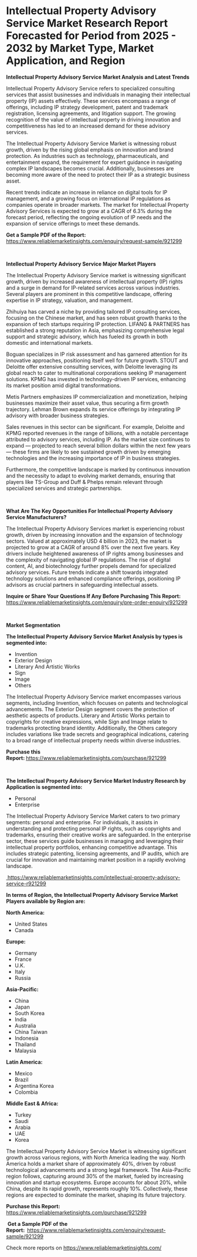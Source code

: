 <p><h1>Intellectual Property Advisory Service Market Research Report Forecasted for Period from 2025 -  2032 by Market Type, Market Application, and Region</h1></p><p><strong>Intellectual Property Advisory Service Market Analysis and Latest Trends</strong></p>
<p><p>Intellectual Property Advisory Service refers to specialized consulting services that assist businesses and individuals in managing their intellectual property (IP) assets effectively. These services encompass a range of offerings, including IP strategy development, patent and trademark registration, licensing agreements, and litigation support. The growing recognition of the value of intellectual property in driving innovation and competitiveness has led to an increased demand for these advisory services.</p><p>The Intellectual Property Advisory Service Market is witnessing robust growth, driven by the rising global emphasis on innovation and brand protection. As industries such as technology, pharmaceuticals, and entertainment expand, the requirement for expert guidance in navigating complex IP landscapes becomes crucial. Additionally, businesses are becoming more aware of the need to protect their IP as a strategic business asset.</p><p>Recent trends indicate an increase in reliance on digital tools for IP management, and a growing focus on international IP regulations as companies operate in broader markets. The market for Intellectual Property Advisory Services is expected to grow at a CAGR of 6.3% during the forecast period, reflecting the ongoing evolution of IP needs and the expansion of service offerings to meet these demands.</p></p>
<p><strong>Get a Sample PDF of the Report:&nbsp;</strong> <a href="https://www.reliablemarketinsights.com/enquiry/request-sample/921299?utm_campaign=2563&utm_medium=2&utm_source=Github&utm_content=ia&utm_term=07032025&utm_id=intellectual-property-advisory-service">https://www.reliablemarketinsights.com/enquiry/request-sample/921299</a></p>
<p>&nbsp;</p>
<p><strong>Intellectual Property Advisory Service Major Market Players</strong></p>
<p><p>The Intellectual Property Advisory Service market is witnessing significant growth, driven by increased awareness of intellectual property (IP) rights and a surge in demand for IP-related services across various industries. Several players are prominent in this competitive landscape, offering expertise in IP strategy, valuation, and management.</p><p>Zhihuiya has carved a niche by providing tailored IP consulting services, focusing on the Chinese market, and has seen robust growth thanks to the expansion of tech startups requiring IP protection. LIFANG & PARTNERS has established a strong reputation in Asia, emphasizing comprehensive legal support and strategic advisory, which has fueled its growth in both domestic and international markets.</p><p>Boguan specializes in IP risk assessment and has garnered attention for its innovative approaches, positioning itself well for future growth. STOUT and Deloitte offer extensive consulting services, with Deloitte leveraging its global reach to cater to multinational corporations seeking IP management solutions. KPMG has invested in technology-driven IP services, enhancing its market position amid digital transformations.</p><p>Metis Partners emphasizes IP commercialization and monetization, helping businesses maximize their asset value, thus securing a firm growth trajectory. Lehman Brown expands its service offerings by integrating IP advisory with broader business strategies. </p><p>Sales revenues in this sector can be significant. For example, Deloitte and KPMG reported revenues in the range of billions, with a notable percentage attributed to advisory services, including IP. As the market size continues to expand — projected to reach several billion dollars within the next few years — these firms are likely to see sustained growth driven by emerging technologies and the increasing importance of IP in business strategies. </p><p>Furthermore, the competitive landscape is marked by continuous innovation and the necessity to adapt to evolving market demands, ensuring that players like TS-Group and Duff & Phelps remain relevant through specialized services and strategic partnerships.</p></p>
<p>&nbsp;</p>
<p><strong>What Are The Key Opportunities For Intellectual Property Advisory Service Manufacturers?</strong></p>
<p><p>The Intellectual Property Advisory Services market is experiencing robust growth, driven by increasing innovation and the expansion of technology sectors. Valued at approximately USD 4 billion in 2023, the market is projected to grow at a CAGR of around 8% over the next five years. Key drivers include heightened awareness of IP rights among businesses and the complexity of navigating global IP regulations. The rise of digital content, AI, and biotechnology further propels demand for specialized advisory services. Future trends indicate a shift towards integrated technology solutions and enhanced compliance offerings, positioning IP advisors as crucial partners in safeguarding intellectual assets.</p></p>
<p><strong>Inquire or Share Your Questions If Any Before Purchasing This Report:</strong> <a href="https://www.reliablemarketinsights.com/enquiry/pre-order-enquiry/921299?utm_campaign=2563&utm_medium=2&utm_source=Github&utm_content=ia&utm_term=07032025&utm_id=intellectual-property-advisory-service">https://www.reliablemarketinsights.com/enquiry/pre-order-enquiry/921299</a></p>
<p>&nbsp;</p>
<p><strong>Market Segmentation</strong></p>
<p><strong>The Intellectual Property Advisory Service Market Analysis by types is segmented into:</strong></p>
<p><ul><li>Invention</li><li>Exterior Design</li><li>Literary And Artistic Works</li><li>Sign</li><li>Image</li><li>Others</li></ul></p>
<p><p>The Intellectual Property Advisory Service market encompasses various segments, including Invention, which focuses on patents and technological advancements. The Exterior Design segment covers the protection of aesthetic aspects of products. Literary and Artistic Works pertain to copyrights for creative expressions, while Sign and Image relate to trademarks protecting brand identity. Additionally, the Others category includes variations like trade secrets and geographical indications, catering to a broad range of intellectual property needs within diverse industries.</p></p>
<p><strong>Purchase this Report:&nbsp;</strong><a href="https://www.reliablemarketinsights.com/purchase/921299?utm_campaign=2563&utm_medium=2&utm_source=Github&utm_content=ia&utm_term=07032025&utm_id=intellectual-property-advisory-service">https://www.reliablemarketinsights.com/purchase/921299</a></p>
<p>&nbsp;</p>
<p><strong>The Intellectual Property Advisory Service Market Industry Research by Application is segmented into:</strong></p>
<p><ul><li>Personal</li><li>Enterprise</li></ul></p>
<p><p>The Intellectual Property Advisory Service Market caters to two primary segments: personal and enterprise. For individuals, it assists in understanding and protecting personal IP rights, such as copyrights and trademarks, ensuring their creative works are safeguarded. In the enterprise sector, these services guide businesses in managing and leveraging their intellectual property portfolios, enhancing competitive advantage. This includes strategic patenting, licensing agreements, and IP audits, which are crucial for innovation and maintaining market position in a rapidly evolving landscape.</p></p>
<p><a href="https://www.reliablemarketinsights.com/intellectual-property-advisory-service-r921299?utm_campaign=2563&utm_medium=2&utm_source=Github&utm_content=ia&utm_term=07032025&utm_id=intellectual-property-advisory-service">&nbsp;https://www.reliablemarketinsights.com/intellectual-property-advisory-service-r921299</a></p>
<p><strong>In terms of Region, the Intellectual Property Advisory Service Market Players available by Region are:</strong></p>
<p>
    <p> <strong> North America: </strong>
        <ul>
            <li>United States</li>
            <li>Canada</li>
        </ul>
        </p> 
    <p> <strong> Europe: </strong>
        <ul>
            <li>Germany</li>
            <li>France</li>
            <li>U.K.</li>
            <li>Italy</li>
            <li>Russia</li>
        </ul>
        </p> 
    <p> <strong> Asia-Pacific: </strong>
        <ul>
            <li>China</li>
            <li>Japan</li>
            <li>South Korea</li>
            <li>India</li>
            <li>Australia</li>
            <li>China Taiwan</li>
            <li>Indonesia</li>
            <li>Thailand</li>
            <li>Malaysia</li>
        </ul>
        </p> 
    <p> <strong> Latin America: </strong>
        <ul>
            <li>Mexico</li>
            <li>Brazil</li>
            <li>Argentina Korea</li>
            <li>Colombia</li>
        </ul>
        </p> 
    <p> <strong> Middle East & Africa: </strong>
        <ul>
            <li>Turkey</li>
            <li>Saudi</li>
            <li>Arabia</li>
            <li>UAE</li>
            <li>Korea</li>
        </ul>
    </p>
    </p>
<p><p>The Intellectual Property Advisory Service Market is witnessing significant growth across various regions, with North America leading the way. North America holds a market share of approximately 40%, driven by robust technological advancements and a strong legal framework. The Asia-Pacific region follows, capturing around 30% of the market, fueled by increasing innovation and startup ecosystems. Europe accounts for about 20%, while China, despite its rapid growth, represents roughly 10%. Collectively, these regions are expected to dominate the market, shaping its future trajectory.</p></p>
<p><strong>Purchase this Report: </strong><a href="https://www.reliablemarketinsights.com/purchase/921299?utm_campaign=2563&utm_medium=2&utm_source=Github&utm_content=ia&utm_term=07032025&utm_id=intellectual-property-advisory-service">https://www.reliablemarketinsights.com/purchase/921299</a></p>
<p>&nbsp;<strong>Get a Sample PDF of the Report:&nbsp;&nbsp;</strong><a href="https://www.reliablemarketinsights.com/enquiry/request-sample/921299?utm_campaign=2563&utm_medium=2&utm_source=Github&utm_content=ia&utm_term=07032025&utm_id=intellectual-property-advisory-service">https://www.reliablemarketinsights.com/enquiry/request-sample/921299</a></p>
<p><strong></strong></p>
<p>Check more reports on <a href="https://www.reliablemarketinsights.com/?utm_campaign=2563&utm_medium=2&utm_source=Github&utm_content=ia&utm_term=07032025&utm_id=intellectual-property-advisory-service">https://www.reliablemarketinsights.com/</a></p>